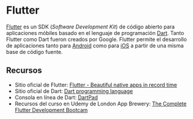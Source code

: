 # Flutter
[Flutter](https://flutter.dev/) es un SDK (_Software Development Kit_) de código abierto para aplicaciones móbiles basado en el lenguaje de programación [Dart](https://dart.dev/). Tanto Flutter como Dart fueron creados por Google. Flutter permite el desarrollo de aplicaciones tanto para [Android](https://www.android.com/) como para [iOS](https://www.apple.com/ios/) a partir de una misma base de código fuente.

## Recursos
* Sitio oficial de Flutter: [Flutter - Beautiful native apps in record time](https://flutter.dev/)
* Sitio oficial de Dart: [Dart programming language](https://dart.dev/)
* Consola en línea de Dart: [DartPad](https://dartpad.dartlang.org/)
* Recursos del curso en Udemy de London App Brewery: [The Complete Flutter Development Bootcam](https://github.com/londonappbrewery/Flutter-Course-Resources)
